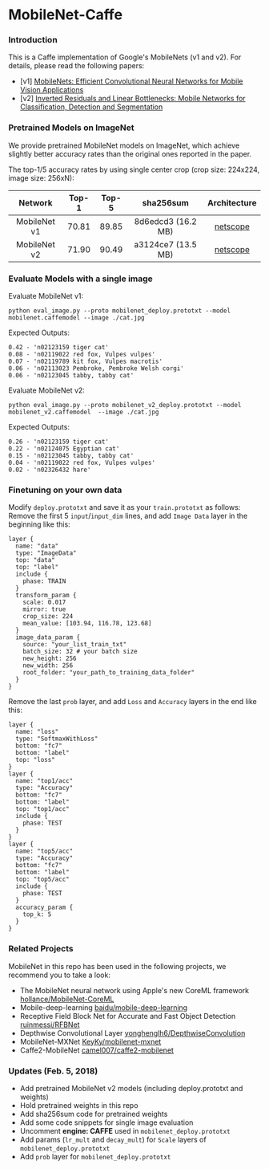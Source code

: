 # MobileNet-Caffe

### Introduction

This is a Caffe implementation of Google's MobileNets (v1 and v2). For details, please read the following papers:
- [v1] [MobileNets: Efficient Convolutional Neural Networks for Mobile Vision Applications](https://arxiv.org/abs/1704.04861)
- [v2] [Inverted Residuals and Linear Bottlenecks: Mobile Networks for Classification, Detection and Segmentation](https://arxiv.org/abs/1801.04381)


### Pretrained Models on ImageNet

We provide pretrained MobileNet models on ImageNet, which achieve slightly better accuracy rates than the original ones reported in the paper. 

The top-1/5 accuracy rates by using single center crop (crop size: 224x224, image size: 256xN):

Network|Top-1|Top-5|sha256sum|Architecture
:---:|:---:|:---:|:---:|:---:
MobileNet v1| 70.81| 89.85| 8d6edcd3 (16.2 MB) | [netscope](http://ethereon.github.io/netscope/#/gist/2883d142ae486d4237e50f392f32994e)
MobileNet v2| 71.90| 90.49| a3124ce7 (13.5 MB)| [netscope](http://ethereon.github.io/netscope/#/gist/d01b5b8783b4582a42fe07bd46243986)


### Evaluate Models with a single image

Evaluate MobileNet v1:

`python eval_image.py --proto mobilenet_deploy.prototxt --model mobilenet.caffemodel --image ./cat.jpg`

Expected Outputs:

```
0.42 - 'n02123159 tiger cat'
0.08 - 'n02119022 red fox, Vulpes vulpes'
0.07 - 'n02119789 kit fox, Vulpes macrotis'
0.06 - 'n02113023 Pembroke, Pembroke Welsh corgi'
0.06 - 'n02123045 tabby, tabby cat'
```

Evaluate MobileNet v2:

`python eval_image.py --proto mobilenet_v2_deploy.prototxt --model mobilenet_v2.caffemodel  --image ./cat.jpg`

Expected Outputs:

```
0.26 - 'n02123159 tiger cat'
0.22 - 'n02124075 Egyptian cat'
0.15 - 'n02123045 tabby, tabby cat'
0.04 - 'n02119022 red fox, Vulpes vulpes'
0.02 - 'n02326432 hare'
```

### Finetuning on your own data
Modify `deploy.prototxt` and save it as your `train.prototxt` as follows:
Remove the first 5 `input`/`input_dim` lines, and add `Image Data` layer in the beginning like this:
```
layer {
  name: "data"
  type: "ImageData"
  top: "data"
  top: "label"
  include {
    phase: TRAIN
  }
  transform_param {
    scale: 0.017
    mirror: true
    crop_size: 224
    mean_value: [103.94, 116.78, 123.68]
  }
  image_data_param {
    source: "your_list_train_txt"
    batch_size: 32 # your batch size
    new_height: 256
    new_width: 256
    root_folder: "your_path_to_training_data_folder"
  }
}

```

Remove the last `prob` layer, and add `Loss` and `Accuracy` layers in the end like this:
```
layer {
  name: "loss"
  type: "SoftmaxWithLoss"
  bottom: "fc7"
  bottom: "label"
  top: "loss"
}
layer {
  name: "top1/acc"
  type: "Accuracy"
  bottom: "fc7"
  bottom: "label"
  top: "top1/acc"
  include {
    phase: TEST
  }
}
layer {
  name: "top5/acc"
  type: "Accuracy"
  bottom: "fc7"
  bottom: "label"
  top: "top5/acc"
  include {
    phase: TEST
  }
  accuracy_param {
    top_k: 5
  }
}
```
### Related Projects
MobileNet in this repo has been used in the following projects, we recommend you to take a look:
- The MobileNet neural network using Apple's new CoreML framework
 [hollance/MobileNet-CoreML](https://github.com/hollance/MobileNet-CoreML)
- Mobile-deep-learning [baidu/mobile-deep-learning](https://github.com/baidu/mobile-deep-learning)
- Receptive Field Block Net for Accurate and Fast Object Detection [ruinmessi/RFBNet](https://github.com/ruinmessi/RFBNet)
- Depthwise Convolutional Layer [yonghenglh6/DepthwiseConvolution](https://github.com/yonghenglh6/DepthwiseConvolution)
- MobileNet-MXNet [KeyKy/mobilenet-mxnet](https://github.com/KeyKy/mobilenet-mxnet)
- Caffe2-MobileNet [camel007/caffe2-mobilenet](https://github.com/camel007/caffe2-mobilenet)


### Updates (Feb. 5, 2018)

- Add pretrained MobileNet v2 models (including deploy.prototxt and weights)
- Hold pretrained weights in this repo
- Add sha256sum code for pretrained weights
- Add some code snippets for single image evaluation
- Uncomment **engine: CAFFE** used in `mobilenet_deploy.prototxt`
- Add params (`lr_mult` and `decay_mult`) for `Scale` layers of `mobilenet_deploy.prototxt`
- Add `prob` layer for `mobilenet_deploy.prototxt`
